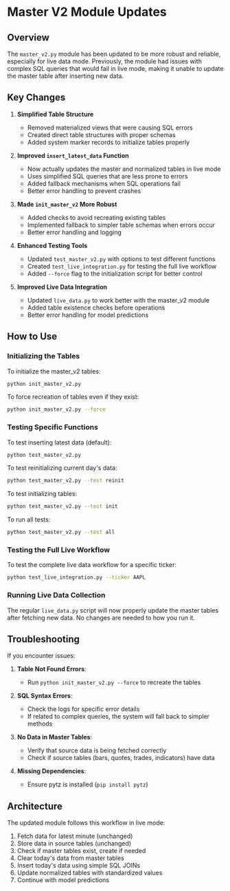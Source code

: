 # Master V2 Module Updates

## Overview

The `master_v2.py` module has been updated to be more robust and reliable, especially for live data mode. Previously, the module had issues with complex SQL queries that would fail in live mode, making it unable to update the master table after inserting new data.

## Key Changes

1. **Simplified Table Structure**
   - Removed materialized views that were causing SQL errors
   - Created direct table structures with proper schemas
   - Added system marker records to initialize tables properly

2. **Improved `insert_latest_data` Function**
   - Now actually updates the master and normalized tables in live mode
   - Uses simplified SQL queries that are less prone to errors
   - Added fallback mechanisms when SQL operations fail
   - Better error handling to prevent crashes

3. **Made `init_master_v2` More Robust**
   - Added checks to avoid recreating existing tables
   - Implemented fallback to simpler table schemas when errors occur
   - Better error handling and logging

4. **Enhanced Testing Tools**
   - Updated `test_master_v2.py` with options to test different functions
   - Created `test_live_integration.py` for testing the full live workflow
   - Added `--force` flag to the initialization script for better control

5. **Improved Live Data Integration**
   - Updated `live_data.py` to work better with the master_v2 module
   - Added table existence checks before operations
   - Better error handling for model predictions

## How to Use

### Initializing the Tables

To initialize the master_v2 tables:

```bash
python init_master_v2.py
```

To force recreation of tables even if they exist:

```bash
python init_master_v2.py --force
```

### Testing Specific Functions

To test inserting latest data (default):

```bash
python test_master_v2.py
```

To test reinitializing current day's data:

```bash
python test_master_v2.py --test reinit
```

To test initializing tables:

```bash
python test_master_v2.py --test init
```

To run all tests:

```bash
python test_master_v2.py --test all
```

### Testing the Full Live Workflow

To test the complete live data workflow for a specific ticker:

```bash
python test_live_integration.py --ticker AAPL
```

### Running Live Data Collection

The regular `live_data.py` script will now properly update the master tables after fetching new data. No changes are needed to how you run it.

## Troubleshooting

If you encounter issues:

1. **Table Not Found Errors**:
   - Run `python init_master_v2.py --force` to recreate the tables

2. **SQL Syntax Errors**:
   - Check the logs for specific error details
   - If related to complex queries, the system will fall back to simpler methods

3. **No Data in Master Tables**:
   - Verify that source data is being fetched correctly
   - Check if source tables (bars, quotes, trades, indicators) have data

4. **Missing Dependencies**:
   - Ensure pytz is installed (`pip install pytz`)

## Architecture

The updated module follows this workflow in live mode:

1. Fetch data for latest minute (unchanged)
2. Store data in source tables (unchanged)
3. Check if master tables exist, create if needed
4. Clear today's data from master tables
5. Insert today's data using simple SQL JOINs
6. Update normalized tables with standardized values
7. Continue with model predictions 
